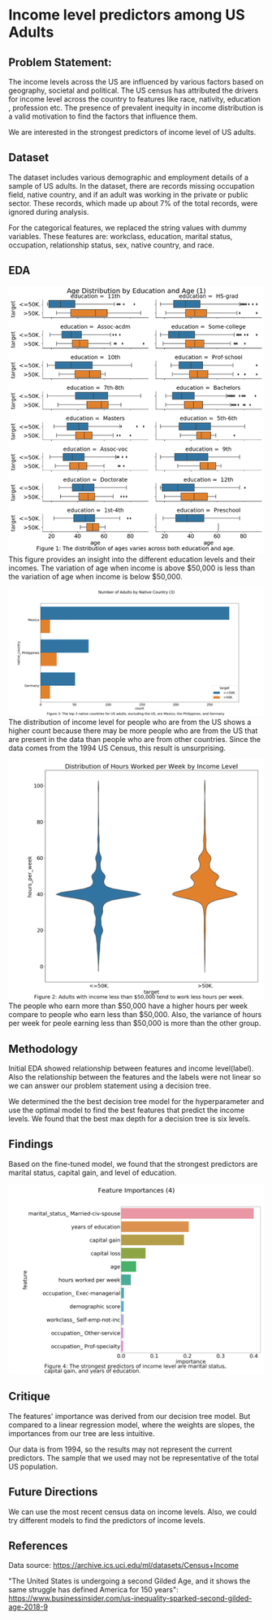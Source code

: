 Income level predictors among US Adults
================

Problem Statement:
------------------

The income levels across the US are influenced by various factors based on geography, societal and political. The US census has attributed the drivers for income level across the country to features like race, nativity, education , profession etc. The presence of prevalent inequity in income distribution is a valid motivation to find the factors that influence them.

We are interested in the strongest predictors of income level of US adults.

Dataset
-------

The dataset includes various demographic and employment details of a sample of US adults. In the dataset, there are records missing occupation field, native country, and if an adult was working in the private or public sector. These records, which made up about 7% of the total records, were ignored during analysis.

For the categorical features, we replaced the string values with dummy variables. These features are: workclass, education, marital status, occupation, relationship status, sex, native country, and race.

EDA
---

![](../results/fig_grid_violin.png) This figure provides an insight into the different education levels and their incomes. The variation of age when income is above $50,000 is less than the variation of age when income is below $50,000.

![](../results/fig_nc_bar.png) The distribution of income level for people who are from the US shows a higher count because there may be more people who are from the US that are present in the data than people who are from other countries. Since the data comes from the 1994 US Census, this result is unsurprising.

![](../results/fig_hpw_violin.png) The people who earn more than $50,000 have a higher hours per week compare to people who earn less than $50,000. Also, the variance of hours per week for peole earning less than $50,000 is more than the other group.

Methodology
-----------

Initial EDA showed relationship between features and income level(label). Also the relationship between the features and the labels were not linear so we can answer our problem statement using a decision tree.

We determined the the best decision tree model for the hyperparameter and use the optimal model to find the best features that predict the income levels. We found that the best max depth for a decision tree is six levels.

Findings
--------

Based on the fine-tuned model, we found that the strongest predictors are marital status, capital gain, and level of education.

![](../results/fig_importances.png)

Critique
--------

The features' importance was derived from our decision tree model. But compared to a linear regression model, where the weights are slopes, the importances from our tree are less intuitive.

Our data is from 1994, so the results may not represent the current predictors. The sample that we used may not be representative of the total US population.

Future Directions
-----------------

We can use the most recent census data on income levels. Also, we could try different models to find the predictors of income levels.

References
----------

Data source: <https://archive.ics.uci.edu/ml/datasets/Census+Income>

"The United States is undergoing a second Gilded Age, and it shows the same struggle has defined America for 150 years": <https://www.businessinsider.com/us-inequality-sparked-second-gilded-age-2018-9>

